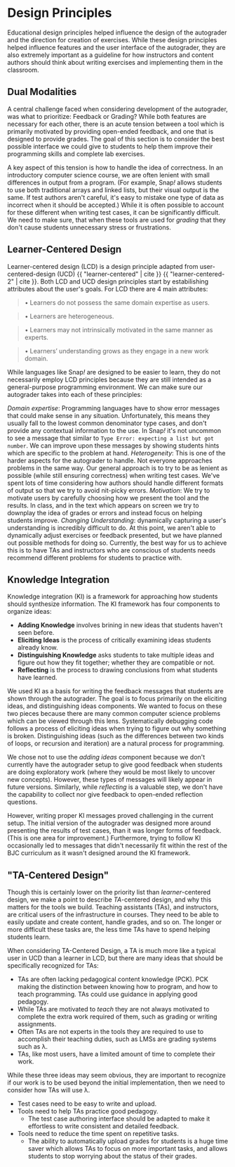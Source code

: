 # Design Principles

Educational design principles helped influence the design of the autograder and the direction for creation of exercises. While these design principles helped influence features and the user interface of the autograder, they are also extremely important as a guideline for how instructors and content authors should think about writing exercises and implementing them in the classroom.

## Dual Modalities
A central challenge faced when considering development of the autograder, was what to prioritize: Feedback or Grading? While both features are necessary for each other, there is an acute tension between a tool which is primarily motivated by providing open-ended feedback, and one that is designed to provide grades. The goal of this section is to consider the best possible interface we could give to students to help them improve their programming skills and complete lab exercises.

A key aspect of this tension is how to handle the idea of correctness. In an introductory computer science course, we are often lenient with small differences in output from a program. (For example, Snap<em>!</em> allows students to use both traditional arrays and linked lists, but their visual output is the same. If test authors aren't careful, it's easy to mistake one type of data as incorrect when it should be accepted.) While it is often possible to account for these different when writing test cases, it can be significantly difficult. We need to make sure, that when these tools are used for *grading* that they don't cause students unnecessary stress or frustrations.

<!--
	Doesn't a feedback tool still suffer from this problem??
-->
## Learner-Centered Design
Learner-centered design (LCD) is a design principle adapted from user-centered-design (UCD) {{ "learner-centered" | cite }} {{ "learner-centered-2" | cite }}. Both LCD and UCD design principles start by estabilishing attributes about the user's goals. For LCD there are 4 main attributes:

> • Learners do not possess the same domain expertise as users.

> • Learners are heterogeneous.

> • Learners may not intrinsically motivated in the same manner as experts. 

> • Learners’ understanding grows as they engage in a new work domain.

While languages like Snap<em>!</em> are designed to be easier to learn, they do not necessarily employ LCD principles because they are still intended as a general-purpose programming environment. We can make sure our autograder takes into each of these principles:

_Domain expertise_: Programming languages have to show error messages that could make sense in any situation. Unfortunately, this means they usually fall to the lowest common denominator type cases, and don't provide any contextual information to the use. In Snap<em>!</em> it's not uncommon to see a message that similar to `Type Error: expecting a list but got number`. We can improve upon these messages by showing students hints which are specific to the problem at hand.
*Heterogeneity*: This is one of the harder aspects for the autograder to handle. Not everyone approaches problems in the same way. Our general approach is to try to be as lenient as possible (while still ensuring correctness) when writing test cases. We've spent lots of time considering how authors should handle different formats of output so that we try to avoid nit-picky errors. 
*Motivation*: We try to motivate users by carefully choosing how we present the tool and the results. In class, and in the text which appears on screen we try to downplay the idea of grades or errors and instead focus on helping students improve.
*Changing Understanding*: dynamically capturing a user's understanding is incredibly difficult to do. At this point, we aren't able to dynamically adjust exercises or feedback presented, but we have planned out possible methods for doing so. Currently, the best way for us to achieve this is to have TAs and instructors who are conscious of students needs recommend different problems for students to practice with. 

## Knowledge Integration
Knowledge integration (KI) is a framework for approaching how students should synthesize information. The KI framework has four components to organize ideas:

* **Adding Knowledge** involves brining in new ideas that students haven't seen before.
* **Eliciting Ideas** is the process of critically examining ideas students already know. 
* **Distinguishing Knowledge** asks students to take multiple ideas and figure out how they fit together; whether they are compatible or not.
* **Reflecting** is the process to drawing conclusions from what students have learned.

We used KI as a basis for writing the feedback messages that students are shown through the autograder. The goal is to focus primarily on the eliciting ideas, and distinguishing ideas components. We wanted to focus on these two pieces because there are many common computer science problems which can be viewed through this lens. Systematically debugging code follows a process of eliciting ideas when trying to figure out why something is broken. Distinguishing ideas (such as the differences between two kinds of loops, or recursion and iteration) are a natural process for programming.

We chose not to use the *adding ideas* component because we don't currently have the autograder setup to give good feedback when students are doing exploratory work (where they would be most likely to uncover new concepts). However, these types of messages will likely appear in future versions. Similarly, while *reflecting* is a valuable step, we don't have the capability to collect nor give feedback to open-ended reflection questions.

However, writing proper KI messages proved challenging in the current setup. The initial version of the autograder was designed more around presenting the results of test cases, than it was longer forms of feedback. (This is one area for improvement.) Furthermore, trying to follow KI occasionally led to messages that didn't necessarily fit within the rest of the BJC curriculum as it wasn't designed around the KI framework.


## "TA-Centered Design"
Though this is certainly lower on the priority list than _learner_-centered design, we make a point to describe _TA_-centered design, and why this matters for the tools we build. Teaching assistants (TAs), and instructors, are critical users of the infrastructure in courses. They need to be able to easily update and create content, handle grades, and so on. The longer or more difficult these tasks are, the less time TAs have to spend helping students learn.

When considering TA-Centered Design, a TA is much more like a typical user in UCD than a learner in LCD, but there are many ideas that should be specifically recognized for TAs:

* TAs are often lacking pedagogical content knowledge (PCK). PCK making the distinction between knowing how to program, and how to teach programming. TAs could use guidance in applying good pedagogy. 
* While TAs are motivated to _teach_ they are not always motivated to complete the extra work required of them, such as grading or writing assignments.
* Often TAs are not experts in the tools they are required to use to accomplish their teaching duties, such as LMSs are grading systems such as λ.
* TAs, like most users, have a limited amount of time to complete their work.

While these three ideas may seem obvious, they are important to recognize if our work is to be used beyond the initial implementation, then we need to consider how TAs will use λ.

* Test cases need to be easy to write and upload.
* Tools need to help TAs practice good pedagogy.
	* The test case authoring interface should be adapted to make it effortless to write consistent and detailed feedback.
* Tools need to reduce the time spent on repetitive tasks.
	* The ability to automatically upload grades for students is a huge time saver which allows TAs to focus on more important tasks, and allows students to stop worrying about the status of their grades.
